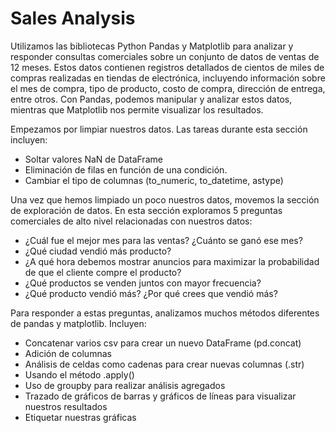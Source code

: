 
# Sales Analysis
Utilizamos las bibliotecas Python Pandas y Matplotlib para analizar y responder consultas comerciales sobre un conjunto de datos de ventas de 12 meses. Estos datos contienen registros detallados de cientos de miles de compras realizadas en tiendas de electrónica, incluyendo información sobre el mes de compra, tipo de producto, costo de compra, dirección de entrega, entre otros. Con Pandas, podemos manipular y analizar estos datos, mientras que Matplotlib nos permite visualizar los resultados.


Empezamos por limpiar nuestros datos. Las tareas durante esta sección incluyen:
- Soltar valores NaN de DataFrame
- Eliminación de filas en función de una condición.
- Cambiar el tipo de columnas (to_numeric, to_datetime, astype)

Una vez que hemos limpiado un poco nuestros datos, movemos la sección de exploración de datos. En esta sección exploramos 5 preguntas comerciales de alto nivel relacionadas con nuestros datos:
- ¿Cuál fue el mejor mes para las ventas? ¿Cuánto se ganó ese mes?
- ¿Qué ciudad vendió más producto?
- ¿A qué hora debemos mostrar anuncios para maximizar la probabilidad de que el cliente compre el producto?
- ¿Qué productos se venden juntos con mayor frecuencia?
- ¿Qué producto vendió más? ¿Por qué crees que vendió más?

Para responder a estas preguntas, analizamos muchos métodos diferentes de pandas y matplotlib. Incluyen:
- Concatenar varios csv para crear un nuevo DataFrame (pd.concat)
- Adición de columnas
- Análisis de celdas como cadenas para crear nuevas columnas (.str)
- Usando el método .apply()
- Uso de groupby para realizar análisis agregados
- Trazado de gráficos de barras y gráficos de líneas para visualizar nuestros resultados
- Etiquetar nuestras gráficas